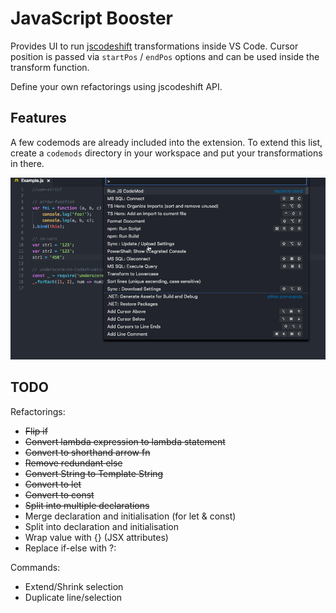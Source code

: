 # JavaScript Booster

Provides UI to run [jscodeshift](https://github.com/facebook/jscodeshift) transformations inside VS Code. Cursor position is passed via `startPos` / `endPos` options and can be used inside the transform function.

Define your own refactorings using jscodeshift API.

## Features

A few codemods are already included into the extension. To extend this list, create a `codemods` directory in your workspace and put your transformations in there.

![Run CodeMod Command](images/runCodeMod.gif)

## TODO

Refactorings:

* ~~Flip if~~
* ~~Convert lambda expression to lambda statement~~
* ~~Convert to shorthand arrow fn~~
* ~~Remove redundant else~~
* ~~Convert String to Template String~~
* ~~Convert to let~~
* ~~Convert to const~~
* ~~Split into multiple declarations~~
* Merge declaration and initialisation (for let & const)
* Split into declaration and initialisation
* Wrap value with {} (JSX attributes)
* Replace if-else with ?:

Commands:

* Extend/Shrink selection
* Duplicate line/selection

<!-- ## Extension Settings

Include if your extension adds any VS Code settings through the `contributes.configuration` extension point.

For example:

This extension contributes the following settings:

* `myExtension.enable`: enable/disable this extension
* `myExtension.thing`: set to `blah` to do something

## Known Issues

Calling out known issues can help limit users opening duplicate issues against your extension.

## Release Notes

Users appreciate release notes as you update your extension.

### 1.0.0

Initial release of ...

### 1.0.1

Fixed issue #.

### 1.1.0

Added features X, Y, and Z.
 -->
